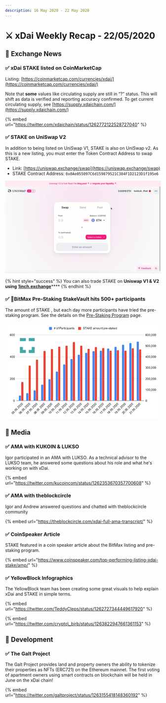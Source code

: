 ```yaml
---
description: 16 May 2020 - 22 May 2020
---
```


# ⚔️ xDai Weekly Recap - 22/05/2020

## 📡 Exchange News

### ✅ **xDai STAKE listed on CoinMarketCap**

Listing: [https://coinmarketcap.com/currencies/xdai/](https://coinmarketcap.com/currencies/xdai/)

Note that **some** values like circulating supply are still in “?” status. This will shift as data is verified and reporting accuracy confirmed. To get current circulating supply, see [https://supply.xdaichain.com/](https://supply.xdaichain.com/)

{% embed url="https://twitter.com/xdaichain/status/1262772122528727040" %}

### ✅ **STAKE on UniSwap V2**

In addition to being listed on UniSwap V1, STAKE is also on UniSwap v2. As this is a new listing, you must enter the Token Contract Address to swap STAKE.

* Link: [https://uniswap.exchange/swap](https://uniswap.exchange/swap)
* STAKE Contract Address: `0x0Ae055097C6d159879521C384F1D2123D1f195e6`

![](../../../.gitbook/assets/uniswapv2.gif)

{% hint style="success" %}
You can also trade STAKE on **Uniswap V1 & V2 using** [**1inch.exchange**](https://1inch.exchange/#/ETH/STAKE)\*\*\*\*
{% endhint %}

### ✅ 🎉BitMax Pre-Staking StakeVault hits 500+ participants

The amount of STAKE , but each day more participants have tried the pre-staking program. See the details on the [Pre-Staking Program](pre-staking-program.md) page.

![](../../../.gitbook/assets/chart.png)

## 📰 Media

### ✅ AMA with KUKOIN & LUKSO

Igor participated in an AMA with LUKSO. As a technical advisor to the LUKSO team, he answered some questions about his role and what he's working on with xDai.

{% embed url="https://twitter.com/kucoincom/status/1262353670357700608" %}

### ✅ AMA with theblockcircle

Igor and Andrew answered questions and chatted with theblockcircle community

{% embed url="https://theblockcircle.com/xdai-full-ama-transcript/" %}

### ✅ CoinSpeaker Article

STAKE featured in a coin speaker article about the BitMax listing and pre-staking program.

{% embed url="https://www.coinspeaker.com/top-performing-listing-xdai-stake/amp/" %}

### ✅ YellowBlock Infographics

The YellowBlock team has been creating some great visuals to help explain xDai and STAKE in simple terms.

{% embed url="https://twitter.com/TeddyCleps/status/1262727344449617920" %}

{% embed url="https://twitter.com/crypto\_birb/status/1263822947661361153" %}

## 🏢 Development

### ✅ The Galt Project

The Galt Project provides land and property owners the ability to tokenize their properties as NFTs \(ERC721\) on the Ethereum mainnet. The first voting of apartment owners using smart contracts on blockchain will be held in June on the xDai chain!

{% embed url="https://twitter.com/galtproject/status/1263155418148360192" %}



